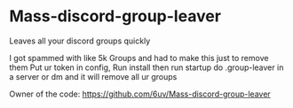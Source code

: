 # Mass-discord-group-leaver
Leaves all your discord groups quickly

I got spammed with like 5k Groups and had to make this just to remove them
Put ur token in config, Run install then run startup
do .group-leaver in a server or dm and it will remove all ur groups

Owner of the code: <a href="https://github.com/6uv/Mass-discord-group-leaver">https://github.com/6uv/Mass-discord-group-leaver <a>